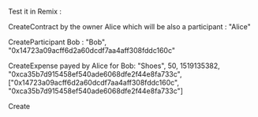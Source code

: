 Test it in Remix :

CreateContract by the owner Alice which will be also a participant :
"Alice"

CreateParticipant Bob :
"Bob", "0x14723a09acff6d2a60dcdf7aa4aff308fddc160c"

CreateExpense payed by Alice for Bob:
"Shoes", 50, 1519135382, "0xca35b7d915458ef540ade6068dfe2f44e8fa733c", ["0x14723a09acff6d2a60dcdf7aa4aff308fddc160c", "0xca35b7d915458ef540ade6068dfe2f44e8fa733c"]

Create